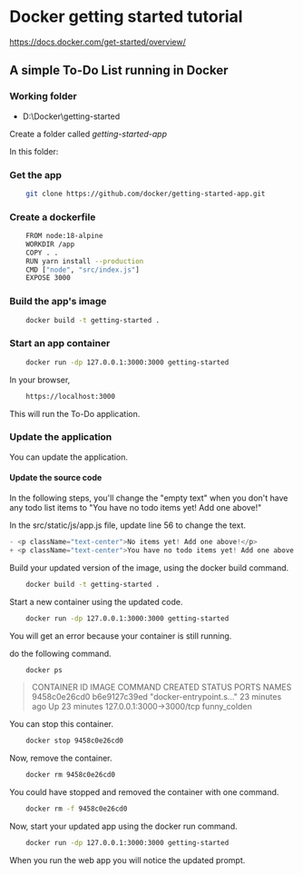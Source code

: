 # Docker getting started tutorial

<https://docs.docker.com/get-started/overview/>

## A simple To-Do List running in Docker

### Working folder

* D:\Docker\getting-started

Create a folder called *getting-started-app*

In this folder:

### Get the app

```bash
    git clone https://github.com/docker/getting-started-app.git
```

### Create a dockerfile

```bash
    FROM node:18-alpine
    WORKDIR /app
    COPY . .
    RUN yarn install --production
    CMD ["node", "src/index.js"]
    EXPOSE 3000
```

### Build the app's image

```bash
    docker build -t getting-started .
```

### Start an app container

```bash
    docker run -dp 127.0.0.1:3000:3000 getting-started
```

In your browser,

```bash
    https://localhost:3000
```

This will run the To-Do application.

### Update the application

You can update the application.

#### Update the source code

In the following steps, you'll change the "empty text" when you don't have any todo list items to "You have no todo items yet! Add one above!"

In the src/static/js/app.js file, update line 56 to change the text.

```js
- <p className="text-center">No items yet! Add one above!</p>
+ <p className="text-center">You have no todo items yet! Add one above!</p>
```

Build your updated version of the image, using the docker build command.

```bash
    docker build -t getting-started .
```

Start a new container using the updated code.

```bash
    docker run -dp 127.0.0.1:3000:3000 getting-started
```

You will get an error because your container is still running.

do the following command.

```bash
    docker ps
```

> CONTAINER ID   IMAGE          COMMAND                  CREATED          STATUS          PORTS                      NAMES
> 9458c0e26cd0   b6e9127c39ed   "docker-entrypoint.s…"   23 minutes ago   Up 23 minutes   127.0.0.1:3000->3000/tcp   funny_colden

You can stop this container.

```bash
    docker stop 9458c0e26cd0
```

Now, remove the container.

```bash
    docker rm 9458c0e26cd0
```

You could have stopped and removed the container with one command.

```bash
    docker rm -f 9458c0e26cd0
```

Now, start your updated app using the docker run command.

```bash
    docker run -dp 127.0.0.1:3000:3000 getting-started
```

When you run the web app you will notice the updated prompt.
